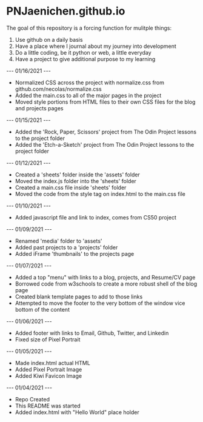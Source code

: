 # PNJaenichen.github.io

<p>The goal of this repository is a forcing function for mulitple things:<p>

<ol>
  <li>Use github on a daily basis</li>
  <li>Have a place where I journal about my journey into development</li>
  <li>Do a little coding, be it python or web, a little everyday</li>
  <li>Have a project to give additional purpose to my learning</li>
</ol>

<p> --- 01/16/2021 --- </p>
<ul>
  <li>Normalized CSS across the project with normalize.css from github.com/necolas/normalize.css</li>
  <li>Added the main.css to all of the major pages in the project</li>
  <li>Moved style portions from HTML files to their own CSS files for the blog and projects pages</li>
</ul>

<p> --- 01/15/2021 --- </p>
<ul>
  <li>Added the 'Rock, Paper, Scissors' project from The Odin Project lessons to the project folder</li>
  <li>Added the 'Etch-a-Sketch' project from The Odin Project lessons to the project folder</li>
</ul>

<p> --- 01/12/2021 --- </p>
<ul>
  <li>Created a 'sheets' folder inside the 'assets' folder</li>
  <li>Moved the index.js folder into the 'sheets' folder</li>
  <li>Created a main.css file inside 'sheets' folder</li>
  <li>Moved the code from the style tag on index.html to the main.css file</li>
</ul>

<p> --- 01/10/2021 --- </p>
<ul>
  <li>Added javascript file and link to index, comes from CS50 project</li>
</ul>

<p> --- 01/09/2021 --- </p>
<ul>
  <li>Renamed 'media' folder to 'assets'</li>
  <li>Added past projects to a 'projects' folder</li>
  <li>Added iFrame 'thumbnails' to the projects page</li>
</ul>

<p> --- 01/07/2021 --- </p>
<ul>
  <li>Added a top "menu" with links to a blog, projects, and Resume/CV page</li>
  <li>Borrowed code from w3schools to create a more robust shell of the blog page</li>
  <li>Created blank template pages to add to those links</li>
  <li>Attempted to move the footer to the very bottom of the window vice bottom of the content</li>
</ul>

<p> --- 01/06/2021 --- </p>
<ul>
  <li>Added footer with links to Email, Github, Twitter, and Linkedin</li>
  <li>Fixed size of Pixel Portrait</li>
</ul>

<p> --- 01/05/2021 --- </p>
<ul>
  <li>Made index.html actual HTML</li>
  <li>Added Pixel Portrait Image</li>
  <li>Added Kiwi Favicon Image</li>
</ul>

<p> --- 01/04/2021 --- </p>
<ul>
  <li>Repo Created</li>
  <li>This README was started</li>
  <li>Added index.html with "Hello World" place holder</li>
</ul>

